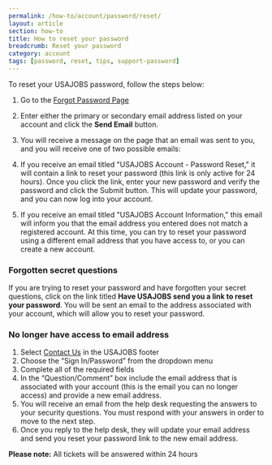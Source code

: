 ```yaml
---
permalink: /how-to/account/password/reset/
layout: article
section: how-to
title: How to reset your password
breadcrumb: Reset your password
category: account
tags: [password, reset, tips, support-password]
---
```


To reset your USAJOBS password, follow the steps below:

1. Go to the [Forgot Password Page](https://www.usajobs.gov/Account/ForgotPassword)
2. Enter either the primary or secondary email address listed on your account and click the **Send Email** button.
3. You will receive a message on the page that an email was sent to you, and you will receive one of two possible emails:

  1. If you receive an email titled "USAJOBS Account - Password Reset," it will contain a link to reset your password (this link is only active for 24 hours). Once you click the link, enter your new password and verify the password and click the Submit button. This will update your password, and you can now log into your account.
  2. If you receive an email titled "USAJOBS Account Information," this email will inform you that the email address you entered does not match a registered account. At this time, you can try to reset your password using a different email address that you have access to, or you can create a new account.

### Forgotten secret questions

If you are trying to reset your password and have forgotten your secret questions, click on the link titled **Have USAJOBS send you a link to reset your password**. You will be sent an email to the address associated with your account, which will allow you to reset your password.

### No longer have access to email address

1. Select [Contact Us](www.usajobs.gov/Help/contact/) in the USAJOBS footer
2. Choose the “Sign In/Password” from the dropdown menu
3. Complete all of the required fields
4. In the “Question/Comment” box include the email address that is associated with your account (this is the email you can no longer access) and provide a new email address.
5. You will receive an email from the help desk requesting the answers to your security questions. You must respond with your answers in order to move to the next step.
6. Once you reply to the help desk, they will update your email address and send you reset your password link to the new email address. 

**Please note:** All tickets will be answered within 24 hours
